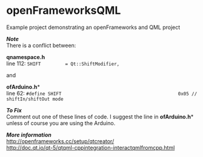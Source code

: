 # openFrameworksQML
Example project demonstrating an openFrameworks and QML project

***Note***  
There is a conflict between:  

**qnamespace.h**   
line 112: 
```SHIFT         = Qt::ShiftModifier,```

and  

**ofArduino.h***  
line 62:
```#define SHIFT                                           0x05 // shiftIn/shiftOut mode```

***To Fix***  
Comment out one of these lines of code. I suggest the line in 
**ofArduino.h*** unless of course you are using the Arduino.  

***More information***  
http://openframeworks.cc/setup/qtcreator/  
http://doc.qt.io/qt-5/qtqml-cppintegration-interactqmlfromcpp.html
